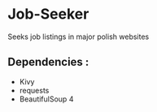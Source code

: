 # Job-Seeker
Seeks job listings in major polish websites

## Dependencies :
  - Kivy
  - requests
  - BeautifulSoup 4
